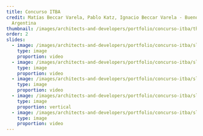 ```yaml
---
title: Concurso ITBA
credit: Matías Beccar Varela, Pablo Katz, Ignacio Beccar Varela - Buenos Aires,
  Argentina
thumbnail: /images/architects-and-developers/portfolio/concurso-itba/thumbnail.jpg
order: 2
slides:
  - image: /images/architects-and-developers/portfolio/concurso-itba/slide-1.jpg
    type: image
    proportion: video
  - image: /images/architects-and-developers/portfolio/concurso-itba/slide-2.jpg
    type: image
    proportion: video
  - image: /images/architects-and-developers/portfolio/concurso-itba/slide-3.jpg
    type: image
    proportion: video
  - image: /images/architects-and-developers/portfolio/concurso-itba/slide-4.jpg
    type: image
    proportion: vertical
  - image: /images/architects-and-developers/portfolio/concurso-itba/slide-5.jpg
    type: image
    proportion: video
---
```

